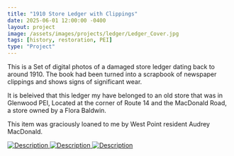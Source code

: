 ```yaml
---
title: "1910 Store Ledger with Clippings"
date: 2025-06-01 12:00:00 -0400
layout: project
image: /assets/images/projects/ledger/Ledger_Cover.jpg
tags: [history, restoration, PEI]
type: "Project"
---
```


This is a Set of digital photos of a damaged store ledger dating back to around 1910. 
The book had been turned into a scrapbook of newspaper clippings and shows signs of significant wear. 

It is beleived that this ledger my have belonged to an old store that was in Glenwood PEI, Located at the corner of Route 14 and the MacDonald Road, a store owned by a Flora Baldwin.

This item was graciously loaned to me by West Point resident Audrey MacDonald.


<div class="gallery">
  <a href="{{ '/assets/images/projects/ledger/.jpg' | relative_url }}" target="_blank">
    <img src="{{ '/assets/images/projects/ledger/.jpg' | relative_url }}" alt="Description">
  </a>
  <a href="{{ '/assets/images/projects/ledger/.jpg' | relative_url }}" target="_blank">
    <img src="{{ '/assets/images/projects/ledger/.jpg' | relative_url }}" alt="Description">
  </a>
  <a href="{{ '/assets/images/projects/ledger/.jpg' | relative_url }}" target="_blank">
    <img src="{{ '/assets/images/projects/ledger/.jpg' | relative_url }}" alt="Description">
  </a>
</div>
